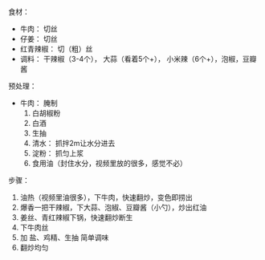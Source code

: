 
食材：

* 牛肉： 切丝
* 仔姜： 切丝
* 红青辣椒： 切（粗）丝
* 调料： 干辣椒（3-4个）， 大蒜（看着5个+）， 小米辣（6个+），泡椒，豆瓣酱

预处理：

* 牛肉： 腌制
  1. 白胡椒粉
  2. 白酒
  3. 生抽
  4. 清水： 抓拌2m让水分进去
  5. 淀粉： 抓匀上浆
  6. 食用油（封住水分，视频里放的很多，感觉不必）

步骤：

1. 油热（视频里油很多），下牛肉，快速翻炒，变色即捞出
2. 爆香一把干辣椒，下大蒜、泡椒、豆瓣酱（小勺），炒出红油
3. 姜丝、青红辣椒下锅，快速翻炒断生
4. 下牛肉丝
5. 加 盐、鸡精、生抽 简单调味
6. 翻炒均匀
